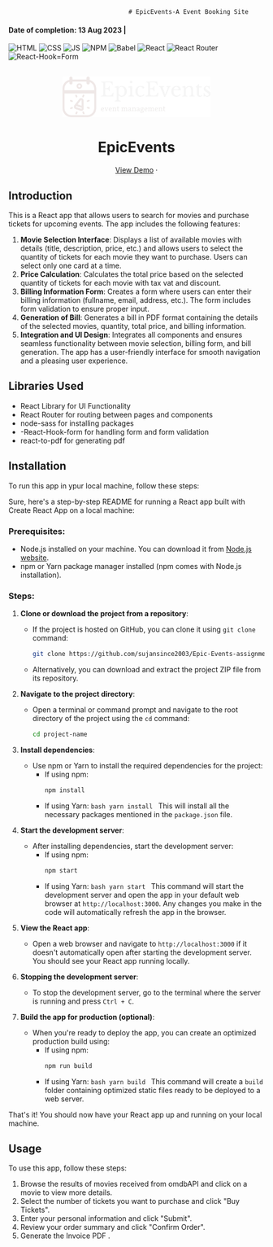                                      # EpicEvents-A Event Booking Site
#### Date of completion: 13 Aug 2023 |
<div id="top"></div>

![HTML](https://img.shields.io/badge/HTML5-E34F26?style=for-the-badge&logo=html5&logoColor=white)
![CSS](https://img.shields.io/badge/CSS3-1572B6?style=for-the-badge&logo=css3&logoColor=white)
![JS](https://img.shields.io/badge/JavaScript-F7DF1E?style=for-the-badge&logo=javascript&logoColor=black)
![NPM](https://img.shields.io/badge/NPM-%23000000.svg?style=for-the-badge&logo=npm&logoColor=white)
![Babel](https://img.shields.io/badge/Babel-F9DC3e?style=for-the-badge&logo=babel&logoColor=black)
![React](https://img.shields.io/badge/-ReactJs-61DAFB?logo=react&logoColor=white&style=for-the-badge)
![React Router](https://img.shields.io/badge/-React%20Router-CA4245?logo=react-router)
![React-Hook=Form](https://img.shields.io/badge/-React%20Hook%20Form-CA4245?)

<!-- PROJECT LOGO -->
<br />
<div align="center">
  <a href="https://epicevents-suzancodes.netlify.app/">
    <img src="/public/assets/logo.png" alt="Logo" height="80"  >
  </a>
  <h1 align="center">EpicEvents</h1>

  <p align="center">
    <a href="https://epicevents-suzancodes.netlify.app/">View Demo</a>
    ·

  </p>
</div>

## Introduction

This is a React app that allows users to search for movies and purchase tickets for upcoming events. The app includes the following features:

1. **Movie Selection Interface**: Displays a list of available movies with details (title, description, price, etc.) and allows users to select the quantity of tickets for each movie they want to purchase. Users can select only one card at a time.
2. **Price Calculation**: Calculates the total price based on the selected quantity of tickets for each movie with tax vat and discount.
3. **Billing Information Form**: Creates a form where users can enter their billing information (fullname, email, address, etc.). The form includes form validation to ensure proper input.
4. **Generation of Bill**: Generates a bill in PDF format containing the details of the selected movies, quantity, total price, and billing information.
5. **Integration and UI Design**: Integrates all components and ensures seamless functionality between movie selection, billing form, and bill generation. The app has a user-friendly interface for smooth navigation and a pleasing user experience.

## Libraries Used

- React Library for UI Functionality
- React Router for routing between pages and components
- node-sass for installing packages
- -React-Hook-form for handling form and form validation
- react-to-pdf for generating pdf

## Installation

To run this app in ypur local machine, follow these steps:

Sure, here's a step-by-step README for running a React app built with Create React App on a local machine:

### Prerequisites:

- Node.js installed on your machine. You can download it from [Node.js website](https://nodejs.org/).
- npm or Yarn package manager installed (npm comes with Node.js installation).

### Steps:

1. **Clone or download the project from a repository**:

   - If the project is hosted on GitHub, you can clone it using `git clone` command:
     ```bash
     git clone https://github.com/sujansince2003/Epic-Events-assignment.git
     ```
   - Alternatively, you can download and extract the project ZIP file from its repository.

2. **Navigate to the project directory**:

   - Open a terminal or command prompt and navigate to the root directory of the project using the `cd` command:
     ```bash
     cd project-name
     ```

3. **Install dependencies**:

   - Use npm or Yarn to install the required dependencies for the project:
     - If using npm:
       ```bash
       npm install
       ```
     - If using Yarn:
       `bash
yarn install
`
       This will install all the necessary packages mentioned in the `package.json` file.

4. **Start the development server**:

   - After installing dependencies, start the development server:
     - If using npm:
       ```bash
       npm start
       ```
     - If using Yarn:
       `bash
yarn start
`
       This command will start the development server and open the app in your default web browser at `http://localhost:3000`. Any changes you make in the code will automatically refresh the app in the browser.

5. **View the React app**:

   - Open a web browser and navigate to `http://localhost:3000` if it doesn't automatically open after starting the development server. You should see your React app running locally.

6. **Stopping the development server**:

   - To stop the development server, go to the terminal where the server is running and press `Ctrl + C`.

7. **Build the app for production (optional)**:
   - When you're ready to deploy the app, you can create an optimized production build using:
     - If using npm:
       ```bash
       npm run build
       ```
     - If using Yarn:
       `bash
yarn build
`
       This command will create a `build` folder containing optimized static files ready to be deployed to a web server.

That's it! You should now have your React app up and running on your local machine.

## Usage

To use this app, follow these steps:

1. Browse the results of movies received from omdbAPI and click on a movie to view more details.
2. Select the number of tickets you want to purchase and click "Buy Tickets".
3. Enter your personal information and click "Submit".
4. Review your order summary and click "Confirm Order".
5. Generate the Invoice PDF .
